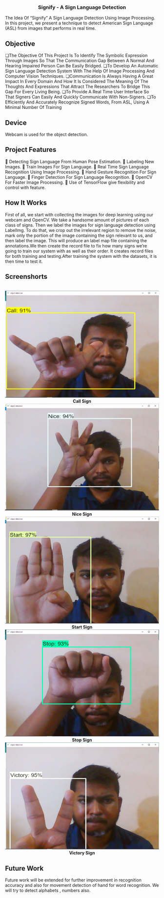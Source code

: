 <h3 align="center" >Signify - A Sign Language Detection </h1>

The Idea Of “Signify” A Sign Language Detection Using Image 
Processing. In this project, we present a technique to detect American Sign Language (ASL) from images that performs in real time.

## Objective
❏The Objective Of This Project Is To Identify The Symbolic 
Expression Through Images So That The Communication Gap Between 
A Normal And Hearing Impaired Person Can Be Easily Bridged.
❏To Develop An Automatic Sign Language Detection System With The 
Help Of Image Processing And Computer Vision Techniques.
❏Communication Is Always Having A Great Impact In Every Domain 
And How It Is Considered The Meaning Of The Thoughts And 
Expressions That Attract The Researchers To Bridge This Gap For 
Every Living Being.
❏To Provide A Real Time User Interface So That Signers Can Easily 
And Quickly Communicate With Non-Signers.
❏To Efficiently And Accurately Recognize Signed Words, From 
ASL, Using A Minimal Number Of Training 

## Device
Webcam is used for the object detection.

## Project Features 
 Detecting Sign Language From Human Pose Estimation.
 Labeling New Images.
 Train Images For Sign Language.
 Real Time Sign Language Recognition Using Image 
Processing.
 Hand Gesture Recognition For Sign Language.
 Finger Detection For Sign Language Recognition.
 OpenCV For Faster Image Processing.
 Use of TensorFlow give flexibility and control with feature.

## How It Works
First of all, we start with collecting the images for deep learning using our webcam and OpenCV. We take a handsome amount of pictures of each class of signs. Then we label the images for sign language detection using LabelImg. To do that, we crop out the irrelevant region to remove the noise, mark only the portion of the image containing the sign relevant to us, and then label the image. This will produce an label map file containing the annotations.We then create the record file to fix how many signs we’re going to train our system with as well as their order. It creates record files for both training and testing.After training the system with the datasets, it is then time to test it.

## Screenshorts
<p align="center">
  <br>
    <img src="ss/call.png" height="350px" width="550px"><br>
   <b>Call Sign</b><br>
    <img src="ss/nice.png" height="350px" width="550px"><br>
    <b>Nice Sign</b><br>
    <img src="ss/start.png" height="350px" width="550px"><br>
    <b>Start Sign</b><br>
    <img src="ss/stop.png" height="350px" width="550px"><br>
    <b>Stop Sign</b><br>
    <img src="ss/victory.png" height="350px" width="550px"><br>
    <b>Victory Sign</b><br>
</p>

## Future Work
Future work will be extended for further improvement in recognition accuracy and also for movement detection  of hand for word recognition. We will try to detect alphabets , numbers also.
